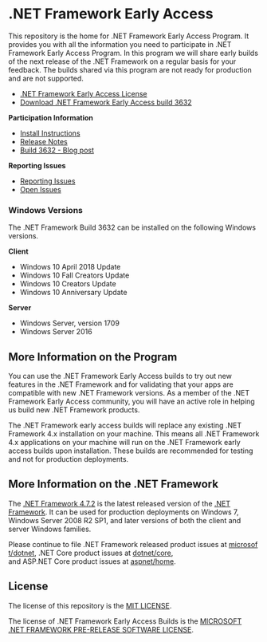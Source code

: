 # .NET Framework Early Access

This repository is the home for .NET Framework Early Access Program. It provides you with all the information you need to participate in .NET Framework Early Access Program. In this program we will share early builds of the next release of the .NET Framework on a regular basis for your feedback. The builds shared via this program are not ready for production and are not supported. 

* [.NET Framework Early Access License](microsoft-dotnet-framework-pre-release-license.txt)
* [Download .NET Framework Early Access build 3632](https://go.microsoft.com/fwlink/?linkid=2006125) 


**Participation Information**

* [Install Instructions](instructions.md)
* [Release Notes](release-notes/build-3632/readme.md)
* [Build 3632 - Blog post](https://blogs.msdn.microsoft.com/dotnet/2018/06/06/announcing-net-framework-4-8-early-access-build-3632/)

**Reporting Issues**

* [Reporting Issues](https://github.com/Microsoft/dotnet-framework-early-access/issues/new)
* [Open Issues](https://github.com/Microsoft/dotnet-framework-early-access/issues)

### Windows Versions

The .NET Framework Build 3632 can be installed on the following Windows versions.

**Client**

* Windows 10 April 2018 Update
* Windows 10 Fall Creators Update
* Windows 10 Creators Update
* Windows 10 Anniversary Update 

**Server**

* Windows Server, version 1709
* Windows Server 2016


## More Information on the Program

You can use the .NET Framework Early Access builds to try out new features in the .NET Framework and for validating that your apps are compatible with new .NET Framework versions. As a member of the .NET Framework Early Access community, you will have an active role in helping us build new .NET Framework products.

The .NET Framework early access builds will replace any existing .NET Framework 4.x installation on your machine. This means all .NET Framework 4.x applications on your machine will run on the .NET Framework early access builds upon installation. These builds are recommended for testing and not for production deployments.

## More Information on the .NET Framework

The [.NET Framework 4.7.2](https://blogs.msdn.microsoft.com/dotnet/2018/04/30/announcing-the-net-framework-4-7-2/) is the latest released version of the [.NET Framework](https://docs.microsoft.com/dotnet/framework/). It can be used for production deployments on Windows 7, Windows Server 2008 R2 SP1, and later versions of both the client and server Windows families.

Please continue to file .NET Framework released product issues at [microsoft/dotnet](https://github.com/microsoft/dotnet/issues),
.NET Core product issues at [dotnet/core](https://github.com/dotnet/core/issues),
and ASP.NET Core product issues at [aspnet/home](https://github.com/aspnet/home/issues).

## License

The license of this repository is the [MIT LICENSE](LICENSE.txt).

The license of .NET Framework Early Access Builds is the [MICROSOFT .NET FRAMEWORK PRE-RELEASE SOFTWARE LICENSE](microsoft-dotnet-framework-pre-release-license.txt).
